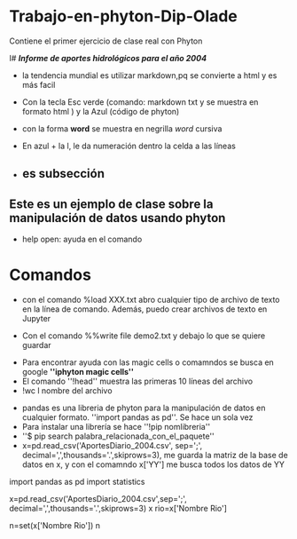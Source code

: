 # Trabajo-en-phyton-Dip-Olade
Contiene el primer ejercicio de clase real con Phyton

I# **_Informe de aportes hidrológicos para el año 2004_**

+ la tendencia mundial es utilizar markdown,pq se convierte a html y es más facil

+ Con la tecla Esc verde (comando: markdown txt y se muestra en formato html ) y la Azul (código de phyton)

+ con la forma **word** se muestra en negrilla _word_ cursiva

* En azul + la l, le da numeración dentro la celda a las líneas
* ## es subsección

## Este es un ejemplo de clase sobre la manipulación de datos usando phyton

* help open: ayuda en el comando

# **Comandos**

+ con el comando %load XXX.txt abro cualquier tipo de archivo de texto en la línea de comando. Además, puedo crear archivos de texto en Jupyter

* Con el comando %%write file demo2.txt y debajo lo que se quiere guardar 
+ Para encontrar ayuda con las magic cells o comamndos se busca en google **''iphyton magic cells''**
+ El comando ''!head'' muestra las primeras 10 líneas del archivo
+ !wc l nombre del archivo
* pandas es una libreria de phyton para la manipulación de datos en cualquier formato. ''import pandas as pd''. Se hace un sola vez
* Para instalar una librería se hace ''!pip nomlibreria''
* ''$ pip search palabra_relacionada_con_el_paquete''
* x=pd.read_csv('AportesDiario_2004.csv', sep=';', decimal=',',thousands='.',skiprows=3), me guarda la matriz de la base de datos en x, y con el comamndo x['YY'] me busca todos los datos de YY

import pandas as pd
import statistics

x=pd.read_csv('AportesDiario_2004.csv',sep=';', decimal=',',thousands='.',skiprows=3)
x
rio=x['Nombre Rio']

n=set(x['Nombre Rio'])
n
